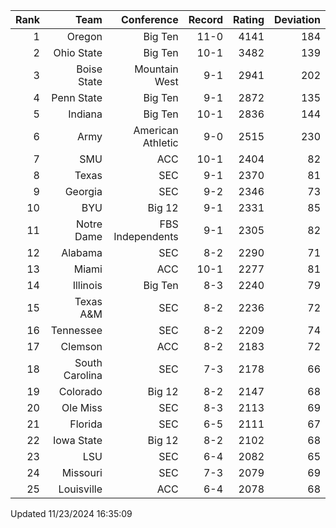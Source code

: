 | Rank  | Team                 | Conference           | Record   | Rating | Deviation |
| ---:  | ---:                 | ---:                 | ---:     | ---:   | ---:      |
| 1     | Oregon               | Big Ten              | 11-0     | 4141   | 184       |
| 2     | Ohio State           | Big Ten              | 10-1     | 3482   | 139       |
| 3     | Boise State          | Mountain West        | 9-1      | 2941   | 202       |
| 4     | Penn State           | Big Ten              | 9-1      | 2872   | 135       |
| 5     | Indiana              | Big Ten              | 10-1     | 2836   | 144       |
| 6     | Army                 | American Athletic    | 9-0      | 2515   | 230       |
| 7     | SMU                  | ACC                  | 10-1     | 2404   | 82        |
| 8     | Texas                | SEC                  | 9-1      | 2370   | 81        |
| 9     | Georgia              | SEC                  | 9-2      | 2346   | 73        |
| 10    | BYU                  | Big 12               | 9-1      | 2331   | 85        |
| 11    | Notre Dame           | FBS Independents     | 9-1      | 2305   | 82        |
| 12    | Alabama              | SEC                  | 8-2      | 2290   | 71        |
| 13    | Miami                | ACC                  | 10-1     | 2277   | 81        |
| 14    | Illinois             | Big Ten              | 8-3      | 2240   | 79        |
| 15    | Texas A&M            | SEC                  | 8-2      | 2236   | 72        |
| 16    | Tennessee            | SEC                  | 8-2      | 2209   | 74        |
| 17    | Clemson              | ACC                  | 8-2      | 2183   | 72        |
| 18    | South Carolina       | SEC                  | 7-3      | 2178   | 66        |
| 19    | Colorado             | Big 12               | 8-2      | 2147   | 68        |
| 20    | Ole Miss             | SEC                  | 8-3      | 2113   | 69        |
| 21    | Florida              | SEC                  | 6-5      | 2111   | 67        |
| 22    | Iowa State           | Big 12               | 8-2      | 2102   | 68        |
| 23    | LSU                  | SEC                  | 6-4      | 2082   | 65        |
| 24    | Missouri             | SEC                  | 7-3      | 2079   | 69        |
| 25    | Louisville           | ACC                  | 6-4      | 2078   | 68        |

Updated 11/23/2024 16:35:09
